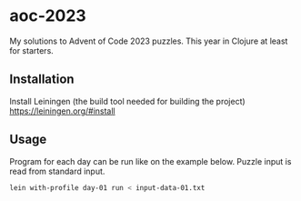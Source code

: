 # aoc-2023

My solutions to Advent of Code 2023 puzzles. This year in Clojure at least for starters.

## Installation

Install Leiningen (the build tool needed for building the project) https://leiningen.org/#install

## Usage

Program for each day can be run like on the example below. Puzzle input is read from standard input.

```sh
lein with-profile day-01 run < input-data-01.txt
```